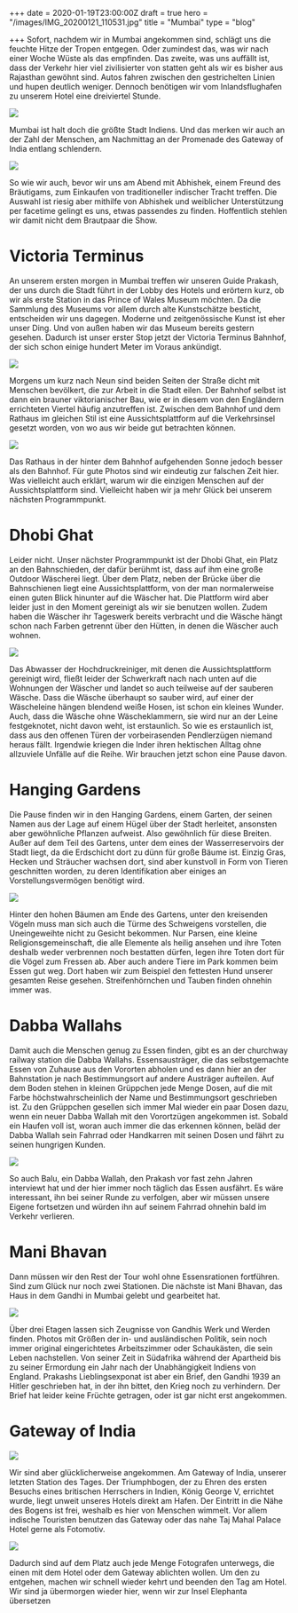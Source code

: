 +++
date = 2020-01-19T23:00:00Z
draft = true
hero = "/images/IMG_20200121_110531.jpg"
title = "Mumbai"
type = "blog"

+++
Sofort, nachdem wir in Mumbai angekommen sind, schlägt uns die feuchte Hitze der Tropen entgegen. Oder zumindest das, was wir nach einer Woche Wüste als das empfinden. Das zweite, was uns auffällt ist, dass der Verkehr hier viel zivilisierter von statten geht als wir es bisher aus Rajasthan gewöhnt sind. Autos fahren zwischen den gestrichelten Linien und hupen deutlich weniger. Dennoch benötigen wir vom Inlandsflughafen zu unserem Hotel eine dreiviertel Stunde.

![](/images/IMG_20200120_120123.jpg)

Mumbai ist halt doch die größte Stadt Indiens. Und das merken wir auch an der Zahl der Menschen, am Nachmittag an der Promenade des Gateway of India entlang schlendern.

![](/images/IMG_20200120_161915.jpg)

So wie wir auch, bevor wir uns am Abend mit Abhishek, einem Freund des Bräutigams, zum Einkaufen von traditioneller indischer Tracht treffen. Die Auswahl ist riesig aber mithilfe von Abhishek und weiblicher Unterstützung per facetime gelingt es uns, etwas passendes zu finden. Hoffentlich stehlen wir damit nicht dem Brautpaar die Show.

# Victoria Terminus

An unserem ersten morgen in Mumbai treffen wir unseren Guide Prakash, der uns durch die Stadt führt in der Lobby des Hotels und erörtern kurz, ob wir als erste Station in das Prince of Wales Museum möchten. Da die Sammlung des Museums vor allem durch alte Kunstschätze besticht, entscheiden wir uns dagegen. Moderne und zeitgenössische Kunst ist eher unser Ding. Und von außen haben wir das Museum bereits gestern gesehen. Dadurch ist unser erster Stop jetzt der Victoria Terminus Bahnhof, der sich schon einige hundert Meter im Voraus ankündigt.

![](/images/IMG_20200121_092350.jpg)

Morgens um kurz nach Neun sind beiden Seiten der Straße dicht mit Menschen bevölkert, die zur Arbeit in die Stadt eilen. Der Bahnhof selbst ist dann ein brauner viktorianischer Bau, wie er in diesem von den Engländern errichteten Viertel häufig anzutreffen ist. Zwischen dem Bahnhof und dem Rathaus im gleichen Stil ist eine Aussichtsplattform auf die Verkehrsinsel gesetzt worden, von wo aus wir beide gut betrachten können.

![](/images/IMG_20200121_092439.jpg)

Das Rathaus in der hinter dem Bahnhof aufgehenden Sonne jedoch besser als den Bahnhof. Für gute Photos sind wir eindeutig zur falschen Zeit hier. Was vielleicht auch erklärt, warum wir die einzigen Menschen auf der Aussichtsplattform sind. Vielleicht haben wir ja mehr Glück bei unserem nächsten Programmpunkt.

# Dhobi Ghat

Leider nicht. Unser nächster Programmpunkt ist der Dhobi Ghat, ein Platz an den Bahnschieden, der dafür berühmt ist, dass auf ihm eine große Outdoor Wäscherei liegt. Über dem Platz, neben der Brücke über die Bahnschienen liegt eine Aussichtsplattform, von der man normalerweise einen guten Blick hinunter auf die Wäscher hat. Die Plattform wird aber leider just in den Moment gereinigt als wir sie benutzen wollen. Zudem haben die Wäscher ihr Tageswerk bereits verbracht und die Wäsche hängt schon nach Farben getrennt über den Hütten, in denen die Wäscher auch wohnen.

![](/images/IMG_20200121_095329.jpg)

Das Abwasser der Hochdruckreiniger, mit denen die Aussichtsplattform gereinigt wird, fließt leider der Schwerkraft nach nach unten auf die Wohnungen der Wäscher und landet so auch teilweise auf der sauberen Wäsche. Dass die Wäsche überhaupt so sauber wird, auf einer der Wäscheleine hängen blendend weiße Hosen, ist schon ein kleines Wunder. Auch, dass die Wäsche ohne Wäscheklammern, sie wird nur an der Leine festgeknotet, nicht davon weht, ist erstaunlich. So wie es erstaunlich ist, dass aus den offenen Türen der vorbeirasenden Pendlerzügen niemand heraus fällt. Irgendwie kriegen die Inder ihren hektischen Alltag ohne allzuviele Unfälle auf die Reihe. Wir brauchen jetzt schon eine Pause davon.

# Hanging Gardens

Die Pause finden wir in den Hanging Gardens, einem Garten, der seinen Namen aus der Lage auf einem Hügel über der Stadt herleitet, ansonsten aber gewöhnliche Pflanzen aufweist. Also gewöhnlich für diese Breiten. Außer auf dem Teil des Gartens, unter dem eines der Wasserreservoirs der Stadt liegt, da die Erdschicht dort zu dünn für große Bäume ist. Einzig Gras, Hecken und Sträucher wachsen dort, sind aber kunstvoll in Form von Tieren geschnitten worden, zu deren Identifikation aber einiges an Vorstellungsvermögen benötigt wird.

![](/images/IMG_20200121_104954.jpg)

Hinter den hohen Bäumen am Ende des Gartens, unter den kreisenden Vögeln muss man sich auch die Türme des Schweigens vorstellen, die Uneingeweihte nicht zu Gesicht bekommen. Nur Parsen, eine kleine Religionsgemeinschaft, die alle Elemente als heilig ansehen und ihre Toten deshalb weder verbrennen noch bestatten dürfen, legen ihre Toten dort für die Vögel zum Fressen ab. Aber auch andere Tiere im Park kommen beim Essen gut weg. Dort haben wir zum Beispiel den fettesten Hund unserer gesamten Reise gesehen. Streifenhörnchen und Tauben finden ohnehin immer was.

# Dabba Wallahs

Damit auch die Menschen genug zu Essen finden, gibt es an der churchway railway station die Dabba Wallahs. Essensausträger, die das selbstgemachte Essen von Zuhause aus den Vororten abholen und es dann hier an der Bahnstation je nach Bestimmungsort auf andere Austräger aufteilen. Auf dem Boden stehen in kleinen Grüppchen jede Menge Dosen, auf die mit Farbe höchstwahrscheinlich der Name und Bestimmungsort geschrieben ist. Zu den Grüppchen gesellen sich immer Mal wieder ein paar Dosen dazu, wenn ein neuer Dabba Wallah mit den Vorortzügen angekommen ist. Sobald ein Haufen voll ist, woran auch immer die das erkennen können, beläd der Dabba Wallah sein Fahrrad oder Handkarren mit seinen Dosen und fährt  zu seinen hungrigen Kunden.

![](/images/IMG_20200121_115415.jpg)

So auch Balu, ein Dabba Wallah, den Prakash vor fast zehn Jahren interviewt hat und der hier immer noch täglich das Essen ausfährt. Es wäre interessant, ihn bei seiner Runde zu verfolgen, aber wir müssen unsere Eigene fortsetzen und würden ihn auf seinem Fahrrad ohnehin bald im Verkehr verlieren.

# Mani Bhavan

Dann müssen wir den Rest der Tour wohl ohne Essensrationen fortführen. Sind zum Glück nur noch zwei Stationen. Die nächste ist Mani Bhavan, das Haus in dem Gandhi in Mumbai gelebt und gearbeitet hat.

![](/images/IMG_20200121_122324.jpg)

Über drei Etagen lassen sich Zeugnisse von Gandhis Werk und Werden finden. Photos mit Größen der in- und ausländischen Politik, sein noch immer original eingerichtetes Arbeitszimmer oder Schaukästen, die sein Leben nachstellen. Von seiner Zeit in Südafrika während der Apartheid bis zu seiner Ermordung ein Jahr nach der Unabhängigkeit Indiens von England. Prakashs Lieblingsexponat ist aber ein Brief, den Gandhi 1939 an Hitler geschrieben hat, in der ihn bittet, den Krieg noch zu verhindern. Der Brief hat leider keine Früchte getragen, oder ist gar nicht erst angekommen.

# Gateway of India

![](/images/IMG_20200121_134041.jpg)

Wir sind aber glücklicherweise angekommen. Am Gateway of India, unserer letzten Station des Tages. Der Triumphbogen, der zu Ehren des ersten Besuchs eines britischen Herrschers in Indien, König George V, errichtet wurde, liegt unweit unseres Hotels direkt am Hafen. Der Eintritt in die Nähe des Bogens ist frei, weshalb es hier von Menschen wimmelt. Vor allem indische Touristen benutzen das Gateway oder das nahe Taj Mahal Palace Hotel gerne als Fotomotiv.

![](/images/IMG_20200121_134131.jpg)

Dadurch sind auf dem Platz auch jede Menge Fotografen unterwegs, die einen mit dem Hotel oder dem Gateway ablichten wollen. Um den zu entgehen, machen wir schnell wieder kehrt und beenden den Tag am Hotel. Wir sind ja übermorgen wieder hier, wenn wir zur Insel Elephanta übersetzen